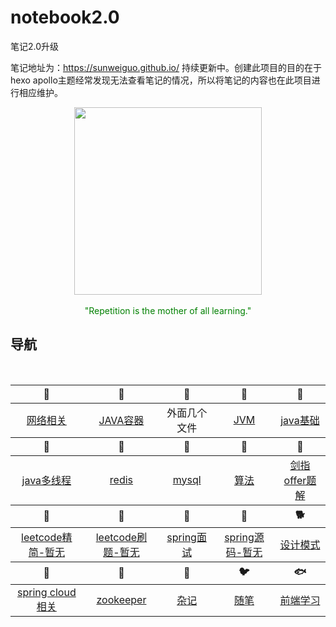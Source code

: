 # notebook2.0
笔记2.0升级

笔记地址为：https://sunweiguo.github.io/ 持续更新中。创建此项目的目的在于hexo apollo主题经常发现无法查看笔记的情况，所以将笔记的内容也在此项目进行相应维护。


<div align="center">
	<img src="http://bloghello.oursnail.cn/%E6%8A%93%E7%8B%82.jpeg" width="300px"></div></br>
</div>
<div align="center">
	<span style="color: green;">"Repetition is the mother of all learning."</span>
</div>



## <font id="top" href="#">导航</font>

<br>
<table>
	<thead>
		<tr>
			<th align="center"><g-emoji class="g-emoji" alias="bar_chart" fallback-src="https://github.githubassets.com/images/icons/emoji/unicode/1f4ca.png">🐀</g-emoji></th>
			<th align="center"><g-emoji class="g-emoji" alias="crossed_swords" fallback-src="https://github.githubassets.com/images/icons/emoji/unicode/2694.png">🐂</g-emoji></th>
			<th align="center"><g-emoji class="g-emoji" alias="desktop_computer" fallback-src="https://github.githubassets.com/images/icons/emoji/unicode/1f5a5.png">🐅</g-emoji></th>
			<th align="center"><g-emoji class="g-emoji" alias="busstop" fallback-src="https://github.githubassets.com/images/icons/emoji/unicode/1f68f.png">🐇</g-emoji></th>
			<th align="center"><g-emoji class="g-emoji" alias="beach_umbrella" fallback-src="https://github.githubassets.com/images/icons/emoji/unicode/1f3d6.png">🐉</g-emoji></th>
		</tr>
	</thead>
	<tbody>
		<tr>
			<td align="center"><a href="https://github.com/sunweiguo/notebook2.0/tree/master/network">网络相关</a></td>
			<td align="center"><a href="https://github.com/sunweiguo/notebook2.0/tree/master/java-collection">JAVA容器</a></td>
			<td align="center">外面几个文件</td>
			<td align="center"><a href="https://github.com/sunweiguo/notebook2.0/tree/master/JVM">JVM</a></td>
			<td align="center"><a href="https://github.com/sunweiguo/notebook2.0/tree/master/java-basic">java基础</a></td>
		</tr>
	</tbody>
	<thead>
		<tr>
			<th align="center"><g-emoji class="g-emoji" alias="bar_chart" fallback-src="https://github.githubassets.com/images/icons/emoji/unicode/1f4ca.png">🐍</g-emoji></th>
			<th align="center"><g-emoji class="g-emoji" alias="crossed_swords" fallback-src="https://github.githubassets.com/images/icons/emoji/unicode/2694.png">🐎</g-emoji></th>
			<th align="center"><g-emoji class="g-emoji" alias="desktop_computer" fallback-src="https://github.githubassets.com/images/icons/emoji/unicode/1f5a5.png">🐏</g-emoji></th>
			<th align="center"><g-emoji class="g-emoji" alias="busstop" fallback-src="https://github.githubassets.com/images/icons/emoji/unicode/1f68f.png">🐒</g-emoji></th>
			<th align="center"><g-emoji class="g-emoji" alias="beach_umbrella" fallback-src="https://github.githubassets.com/images/icons/emoji/unicode/1f3d6.png">🐒</g-emoji></th>
		</tr>
	</thead>
	<tbody>
		<tr>
			<td align="center"><a href="https://github.com/sunweiguo/notebook2.0/tree/master/thread">java多线程</a></td>
			<td align="center"><a href="https://github.com/sunweiguo/notebook2.0/tree/master/redis">redis</a></td>
			<td align="center"><a href="https://github.com/sunweiguo/notebook2.0/tree/master/mysql">mysql</a></td>
			<td align="center"><a href="https://github.com/sunweiguo/notebook2.0/tree/master/algorithms-basic">算法</a></td>
			<td align="center"><a href="https://github.com/sunweiguo/notebook2.0/tree/master/algorithms-offer">剑指offer题解</a></td>
		</tr>
	</tbody>
	<thead>
		<tr>
			<th align="center"><g-emoji class="g-emoji" alias="bar_chart" fallback-src="https://github.githubassets.com/images/icons/emoji/unicode/1f4ca.png">🐒</g-emoji></th>
			<th align="center"><g-emoji class="g-emoji" alias="crossed_swords" fallback-src="https://github.githubassets.com/images/icons/emoji/unicode/2694.png">🐒</g-emoji></th>
			<th align="center"><g-emoji class="g-emoji" alias="desktop_computer" fallback-src="https://github.githubassets.com/images/icons/emoji/unicode/1f5a5.png">🐓</g-emoji></th>
			<th align="center"><g-emoji class="g-emoji" alias="busstop" fallback-src="https://github.githubassets.com/images/icons/emoji/unicode/1f68f.png">🐓</g-emoji></th>
			<th align="center"><g-emoji class="g-emoji" alias="beach_umbrella" fallback-src="https://github.githubassets.com/images/icons/emoji/unicode/1f3d6.png">🐕</g-emoji></th>
		</tr>
	</thead>
	<tbody>
		<tr>
			<td align="center"><a href="#">leetcode精简-暂无</a></td>
			<td align="center"><a href="#">leetcode刷题-暂无</a></td>
			<td align="center"><a href="https://github.com/sunweiguo/notebook2.0/tree/master/spring-interview">spring面试</a></td>
			<td align="center"><a href="#">spring源码-暂无</a></td>
			<td align="center"><a href="https://github.com/sunweiguo/notebook2.0/tree/master/design-pattern">设计模式</a></td>
		</tr>
	</tbody>
	<thead>
		<tr>
			<th align="center"><g-emoji class="g-emoji" alias="bar_chart" fallback-src="https://github.githubassets.com/images/icons/emoji/unicode/1f4ca.png">🐖</g-emoji></th>
			<th align="center"><g-emoji class="g-emoji" alias="crossed_swords" fallback-src="https://github.githubassets.com/images/icons/emoji/unicode/2694.png">🦓</g-emoji></th>
			<th align="center"><g-emoji class="g-emoji" alias="desktop_computer" fallback-src="https://github.githubassets.com/images/icons/emoji/unicode/1f5a5.png">🦒</g-emoji></th>
			<th align="center"><g-emoji class="g-emoji" alias="busstop" fallback-src="https://github.githubassets.com/images/icons/emoji/unicode/1f68f.png">🐦</g-emoji></th>
			<th align="center"><g-emoji class="g-emoji" alias="beach_umbrella" fallback-src="https://github.githubassets.com/images/icons/emoji/unicode/1f3d6.png">🐟</g-emoji></th>
		</tr>
	</thead>
	<tbody>
		<tr>
			<td align="center"><a href="https://github.com/sunweiguo/notebook2.0/tree/master/weather-for-spring-cloud">spring cloud相关</a></td>
			<td align="center"><a href="https://github.com/sunweiguo/notebook2.0/tree/master/zookeeper">zookeeper</a></td>
			<td align="center"><a href="https://github.com/sunweiguo/notebook2.0/tree/master/miscellany">杂记</a></td>
			<td align="center"><a href="https://github.com/sunweiguo/notebook2.0/tree/master/suibi">随笔</a></td>
			<td align="center"><a href="https://github.com/sunweiguo/notebook2.0/tree/master/front">前端学习</a></td>
		</tr>
	</tbody>
	
</table>
